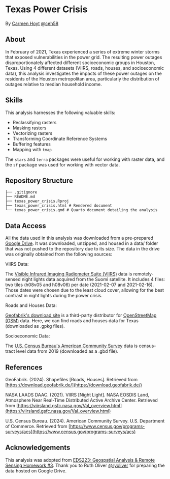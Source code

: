 # Texas Power Crisis
By [Carmen Hoyt](https://ceh58.github.io/) [@ceh58](https://github.com/ceh58)

## About
In February of 2021, Texas experienced a series of extreme winter storms that exposed vulnerabilities in the power grid. The resulting power outages disproportionately affected different socioeconomic groups in Houston, Texas. Using 4 different datasets (VIIRS, roads, houses, and socioeconomic data), this analysis investigates the impacts of these power outages on the residents of the Houston metropolitan area, particularly the distribution of outages relative to median household income.

## Skills
This analysis harnesses the following valuable skills:

- Reclassifying rasters
- Masking rasters
- Vectorizing rasters
- Transforming Coordinate Reference Systems
- Buffering features
- Mapping with `tmap`

The `stars` and `terra` packages were useful for working with raster data, and the `sf` package was used for working with vector data. 

## Repository Structure
```
├── .gitignore
├── README.md
├── texas_power_crisis.Rproj
├── texas_power_crisis.html # Rendered document
└── texas_power_crisis.qmd # Quarto document detailing the analysis
```
## Data Access

All the data used in this analysis was downloaded from a pre-prepared [Google Drive](https://drive.google.com/file/d/1bTk62xwOzBqWmmT791SbYbHxnCdjmBtw/view?usp=drive_link). It was downloaded, unzipped, and housed in a data/ folder that was not pushed to the repository due to its size. The data in the drive was originally obtained from the following sources:

VIIRS Data:

The [Visible Infrared Imaging Radiometer Suite (VIIRS)](https://ladsweb.modaps.eosdis.nasa.gov/) data is remotely-sensed night lights data acquired from the Suomi satellite. It includes 4 files: two tiles (h08v05 and h08v06) per date (2021-02-07 and 2021-02-16). Those dates were chosen due to the least cloud cover, allowing for the best contrast in night lights during the power crisis.

Roads and Houses Data:

[Geofabrik's download site](https://download.geofabrik.de/) is a third-party distributor for [OpenStreetMap (OSM)](https://planet.openstreetmap.org/) data. Here, we can find roads and houses data for Texas (downloaded as .gpkg files).

Socioeconomic Data:

The [U.S. Census Bureau's American Community Survey](https://www.census.gov/programs-surveys/acs) data is census-tract level data from 2019 (downloaded as a .gbd file). 

## References

GeoFabrik. (2024). Shapefiles [Roads, Houses]. Retrieved from [https://download.geofabrik.de/](https://download.geofabrik.de/)

NASA LAADS DAAC. (2021). VIIRS [Night Light]. NASA EOSDIS Land, Atmosphere Near Real-Time Distributed Active Archive Center. Retrieved from [https://viirsland.gsfc.nasa.gov/Val_overview.html](https://viirsland.gsfc.nasa.gov/Val_overview.html)

U.S. Census Bureau. (2024). American Community Survey. U.S. Department of Commerce. Retrieved from [https://www.census.gov/programs-surveys/acs](https://www.census.gov/programs-surveys/acs)

## Acknowledgements
This analysis was adopted from [EDS223: Geospatial Analysis & Remote Sensing Homework #3](https://eds-223-geospatial.github.io/). Thank you to Ruth Oliver [@ryoliver](https://github.com/ryoliver) for preparing the data hosted on Google Drive.
